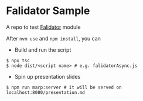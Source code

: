 # Falidator Sample

A repo to test [Falidator](https://github.com/djoepramono/falidator) module

After `nvm use` and `npm install`, you can 

- Build and run the script

```
$ npx tsc
$ node dist/<script name> # e.g. falidatorAsync.js
```

- Spin up presentation slides

```
$ npm run marp:server # it will be served on localhost:8080/presentation.md
```
